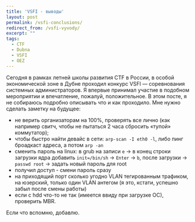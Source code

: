 ```yaml
---
title: 'VSFI - выводы'
layout: post
permalink: /vsfi-conclusions/
redirect_from: /vsfi-vyvody/
excerpt: ""
tags:
  - CTF
  - Dubna
  - VSFI
  - OEZ
---
```


Сегодня в рамках летней школы развития CTF в России, в особой экономической зоне в Дубне проходил конкурс VSFI &#8212; соревнования системных администраторов. Я впервые принимал участие в подобном мероприятии и впечатление, пожалуй, положительное. В этом посте, я не собираюсь подробно описывать что и как проходило. Мне нужно сделать заметку на будущее:

* не верить организаторам на 100%, проверять все лично (как например свитч, чтобы не пытаться 2 часа сбросить &#171;тупой&#187; коммутатор);
* чтобы быстро найти девайс в сети: `arp-scan -I eth0 -l`, либо пинг броадкаст адреса, а потом `arp -an`
* сменить пароль на linux: в grub на записи `e` -> в конец строки загрузки ядра добавить `init=/bin/sh` -> `Enter` -> `b`, после загрузки -> `passwd root` -> задать новый пароль для root
* получил доступ - смени пароль сразу
* на приходящий порт сколько угодно VLAN тегированным трафиком, на юзерский, только один VLAN антегом (я это, кстати, успешно забыл после смены работы)
* если с hdd что-то не так (имеется ввиду при загрузке ОС), проверить MBR.

Если что вспомню, добавлю.

